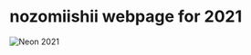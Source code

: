 # nozomiishii webpage for 2021 

![Neon 2021](https://media.giphy.com/media/Cn44PUsTVimwBAtIRx/giphy.gif)
